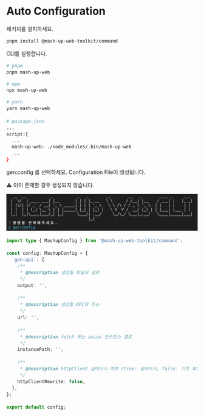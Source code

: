 # Auto Configuration

패키지를 설치하세요.

```bash
pnpm install @mash-up-web-toolkit/command
```

CLI를 실행합니다.

```bash
# pnpm
pnpm mash-up-web
```

```bash
# npm
npx mash-up-web
```

```bash
# yarn
yarn mash-up-web

# package.json
...
script:{
  ...
  mash-up-web: ./node_modules/.bin/mash-up-web
  ...
}
```

gen:config 를 선택하세요. Configuration File이 생성됩니다.

⚠️ 이미 존재할 경우 생성되지 않습니다.

![Gen Config](./img/mash-up-web-cli-gen-config.png)

```ts
import type { MashupConfig } from '@mash-up-web-toolkit/command';

const config: MashupConfig = {
  'gen:api': {
    /**
     * @description 생성될 파일의 경로
     */
    output: '',

    /**
     * @description 생성할 API의 주소
     */
    url: '',

    /**
     * @description fetch 또는 axios 인스턴스 경로
     */
    instancePath: '',

    /**
     * @description httpClient 덮어쓰기 여부 (true: 덮어쓰기, false: 기존 파일 사용)
     */
    httpClientRewrite: false,
  },
};

export default config;
```
